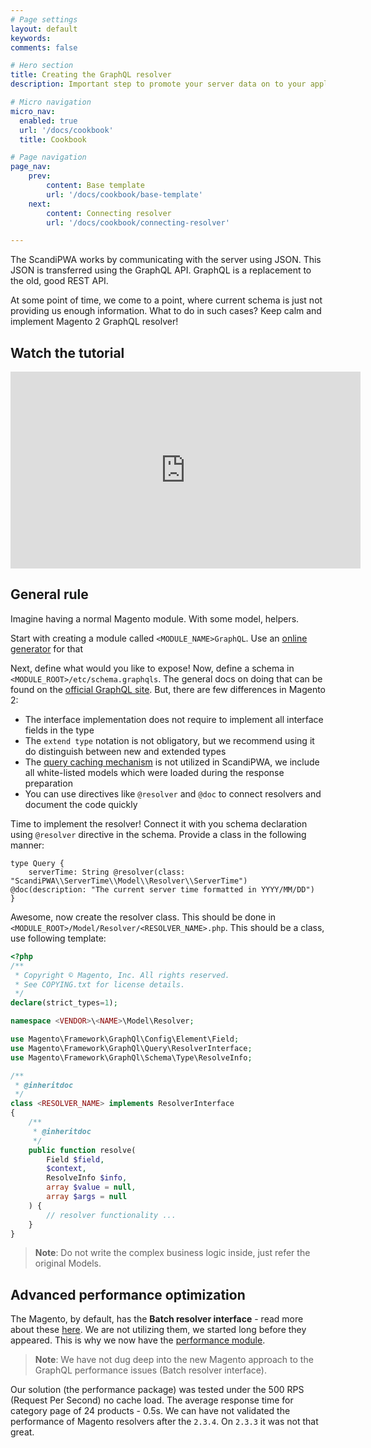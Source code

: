 ```yaml
---
# Page settings
layout: default
keywords:
comments: false

# Hero section
title: Creating the GraphQL resolver
description: Important step to promote your server data on to your application presentation layer.

# Micro navigation
micro_nav:
  enabled: true
  url: '/docs/cookbook'
  title: Cookbook

# Page navigation
page_nav:
    prev:
        content: Base template
        url: '/docs/cookbook/base-template'
    next:
        content: Connecting resolver
        url: '/docs/cookbook/connecting-resolver'

---
```


The ScandiPWA works by communicating with the server using JSON. This JSON is transferred using the GraphQL API. GraphQL is a replacement to the old, good REST API.

At some point of time, we come to a point, where current schema is just not providing us enough information. What to do in such cases? Keep calm and implement Magento 2 GraphQL resolver!

## Watch the tutorial

<div class="video">
    <iframe width="560" height="315" src="https://www.youtube.com/embed/RPE36f0xQRI" frameborder="0" allow="accelerometer; autoplay; encrypted-media; gyroscope; picture-in-picture" allowfullscreen></iframe>
</div>

## General rule

Imagine having a normal Magento module. With some model, helpers.

Start with creating a module called `<MODULE_NAME>GraphQL`. Use an [online generator](https://mage2gen.com/) for that

Next, define what would you like to expose! Now, define a schema in `<MODULE_ROOT>/etc/schema.graphqls`. The general docs on doing that can be found on the [official GraphQL site](https://graphql.org/learn/schema/). But, there are few differences in Magento 2:
- The interface implementation does not require to implement all interface fields in the type
- The `extend type` notation is not obligatory, but we recommend using it do distinguish between new and extended types
- The [query caching mechanism](https://devdocs.magento.com/guides/v2.3/graphql/develop/create-graphqls-file.html#query-caching) is not utilized in ScandiPWA, we include all white-listed models which were loaded during the response preparation
- You can use directives like `@resolver` and `@doc` to connect resolvers and document the code quickly

Time to implement the resolver! Connect it with you schema declaration using `@resolver` directive in the schema. Provide a class in the following manner:

```graphqls
type Query {
    serverTime: String @resolver(class: "ScandiPWA\\ServerTime\\Model\\Resolver\\ServerTime") @doc(description: "The current server time formatted in YYYY/MM/DD")
}
```

Awesome, now create the resolver class. This should be done in `<MODULE_ROOT>/Model/Resolver/<RESOLVER_NAME>.php`. This should be a class, use following template:

```php
<?php
/**
 * Copyright © Magento, Inc. All rights reserved.
 * See COPYING.txt for license details.
 */
declare(strict_types=1);

namespace <VENDOR>\<NAME>\Model\Resolver;

use Magento\Framework\GraphQl\Config\Element\Field;
use Magento\Framework\GraphQl\Query\ResolverInterface;
use Magento\Framework\GraphQl\Schema\Type\ResolveInfo;

/**
 * @inheritdoc
 */
class <RESOLVER_NAME> implements ResolverInterface
{
    /**
     * @inheritdoc
     */
    public function resolve(
        Field $field,
        $context,
        ResolveInfo $info,
        array $value = null,
        array $args = null
    ) {
        // resolver functionality ...
    }
}
```

> **Note**: Do not write the complex business logic inside, just refer the original Models.

## Advanced performance optimization

The Magento, by default, has the **Batch resolver interface** - read more about these [here](https://devdocs.magento.com/guides/v2.3/graphql/develop/resolvers.html#batchresolverinterface). We are not utilizing them, we started long before they appeared. This is why we now have the [performance module](https://github.com/scandipwa/performance).

> **Note**: We have not dug deep into the new Magento approach to the GraphQL performance issues (Batch resolver interface).

Our solution (the performance package) was tested under the 500 RPS (Request Per Second) no cache load. The average response time for category page of 24 products - 0.5s. We can have not validated the performance of Magento resolvers after the `2.3.4`. On `2.3.3` it was not that great.
